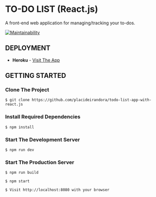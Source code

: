 # TO-DO LIST (React.js)
A front-end web application for managing/tracking your to-dos.

[![Maintainability](https://api.codeclimate.com/v1/badges/1d71ed72e6b27356313b/maintainability)](https://codeclimate.com/github/placideirandora/todo-list-app-with-react.js/maintainability)

## DEPLOYMENT

- **Heroku** - [Visit The App](https://todo-list-app-react-js.herokuapp.com)


## GETTING STARTED

### Clone The Project

```
$ git clone https://github.com/placideirandora/todo-list-app-with-react.js
```

### Install Required Dependencies

```
$ npm install
```

### Start The Development Server

```
$ npm run dev
```

### Start The Production Server 

```
$ npm run build
```

```
$ npm start
```

```
$ Visit http://localhost:8080 with your browser
```
